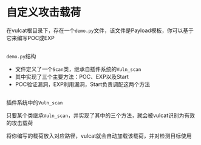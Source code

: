 # 自定义攻击载荷

在vulcat根目录下，存在一个<code>demo.py</code>文件，该文件是Payload模板，你可以基于它来编写POC或EXP
<figure><img src="https://cdn.staticaly.com/gh/clincat/blog-imgs@main/hub/static/imgs/custom-payloads/01.png" alt=""><figcaption></figcaption></figure>


<code>demo.py</code>结构
* 文件定义了一个<code>Scan</code>类，继承自插件系统的<code>Vuln_scan</code>
* 其中实现了三个主要方法：POC、EXP以及Start
* POC验证漏洞，EXP利用漏洞，Start负责调配这两个方法
<figure><img src="https://cdn.staticaly.com/gh/clincat/blog-imgs@main/hub/static/imgs/custom-payloads/02.png" alt=""><figcaption></figcaption></figure>

插件系统中的<code>Vuln_scan</code>

只要某个类继承<code>Vuln_scan</code>，并实现了其中的三个方法，就会被vulcat识别为有效的攻击载荷

将你编写的载荷放入对应路径，vulcat就会自动加载该载荷，并对检测目标使用
<figure><img src="https://cdn.staticaly.com/gh/clincat/blog-imgs@main/hub/static/imgs/custom-payloads/03.png" alt=""><figcaption></figcaption></figure>
